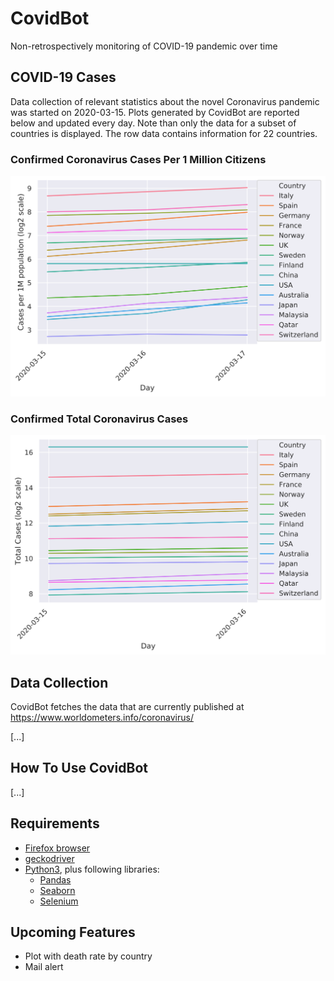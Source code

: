 # CovidBot
Non-retrospectively monitoring of COVID-19 pandemic over time

## COVID-19 Cases

Data collection of relevant statistics about the novel Coronavirus pandemic was started on 2020-03-15. Plots generated by CovidBot are reported below and updated every day. Note than only the data for a subset of countries is displayed. The row data contains information for 22 countries.

### Confirmed Coronavirus Cases Per 1 Million Citizens

![covid_cases_1M_pop](covid_cases_1M_pop.svg)

### Confirmed Total Coronavirus Cases

![covid_total_cases](covid_total_cases.svg)

## Data Collection

CovidBot fetches the data that are currently published at https://www.worldometers.info/coronavirus/

[...]

## How To Use CovidBot

[...]

## Requirements

* [Firefox browser](https://www.mozilla.org)
* [geckodriver](https://github.com/mozilla/geckodriver/releases)
* [Python3](https://www.python.org), plus following libraries:
  * [Pandas](https://pandas.pydata.org)
  * [Seaborn](https://seaborn.pydata.org)
  * [Selenium](https://selenium-python.readthedocs.io)

## Upcoming Features

* Plot with death rate by country
* Mail alert